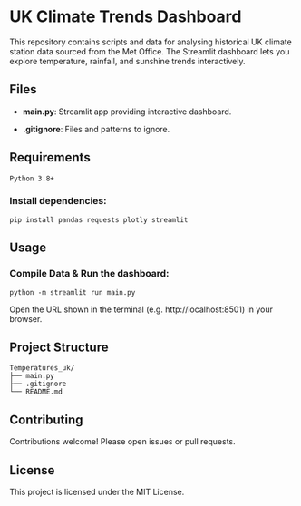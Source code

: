 # UK Climate Trends Dashboard

This repository contains scripts and data for analysing historical UK climate station data sourced from the Met Office. The Streamlit dashboard lets you explore temperature, rainfall, and sunshine trends interactively.

## Files

- **main.py**: Streamlit app providing interactive dashboard.

- **.gitignore**: Files and patterns to ignore.

## Requirements

```
Python 3.8+
```

### Install dependencies:

```
pip install pandas requests plotly streamlit
```

## Usage

### Compile Data & Run the dashboard:

```
python -m streamlit run main.py
```

Open the URL shown in the terminal (e.g. http://localhost:8501) in your browser.

## Project Structure

```
Temperatures_uk/
├── main.py
├── .gitignore
└── README.md
```

## Contributing

Contributions welcome! Please open issues or pull requests.

## License

This project is licensed under the MIT License.

